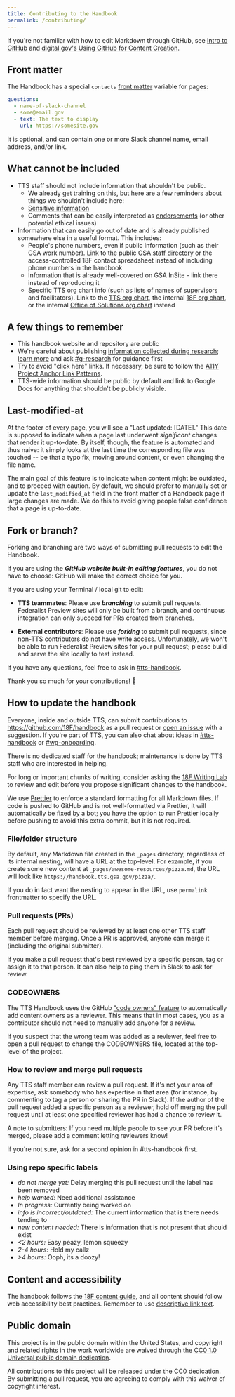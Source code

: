 ```yaml
---
title: Contributing to the Handbook
permalink: /contributing/
---
```


If you're not familiar with how to edit Markdown through GitHub, see [Intro to GitHub]({{site.baseurl}}/intro-to-github/) and [digital.gov's Using GitHub for Content Creation](https://digital.gov/resources/an-introduction-github/).

## Front matter

The Handbook has a special `contacts` [front matter](https://jekyllrb.com/docs/front-matter/) variable for pages:

```yaml
questions:
  - name-of-slack-channel
  - some@email.gov
  - text: The text to display
    url: https://somesite.gov
```

It is optional, and can contain one or more Slack channel name, email address, and/or link.

## What cannot be included

- TTS staff should not include information that shouldn't be public.
  - We already get training on this, but here are a few reminders about things we shouldn't include here:
  - [Sensitive information](https://handbook.tts.gsa.gov/sensitive-information/)
  - Comments that can be easily interpreted as [endorsements](https://www.oge.gov/web/oge.nsf/Use%20of%20Government%20Position%20and%20Resources/17593AE8B3A597C685257E96006364E4?opendocument) (or other potential ethical issues)
- Information that can easily go out of date and is already published somewhere else in a useful format. This includes:
  - People's phone numbers, even if public information (such as their GSA work number). Link to the public [GSA staff directory](http://www.gsa.gov/portal/staffDirectory/searchStaffDirectory) or the access-controlled 18F contact spreadsheet instead of including phone numbers in the handbook
  - Information that is already well-covered on GSA InSite - link there instead of reproducing it
  - Specific TTS org chart info (such as lists of names of supervisors and facilitators). Link to the [TTS org chart](https://handbook.tts.gsa.gov/tts-org-chart/), the internal [18F org chart](https://handbook.tts.gsa.gov/org-chart/), or the internal [Office of Solutions org chart](https://handbook.tts.gsa.gov/opp-org-chart/) instead

## A few things to remember

- This handbook website and repository are public
- We're careful about publishing [information collected during research](https://handbook.tts.gsa.gov/research-guidelines/); [learn more](https://docs.google.com/document/d/1Xp4LxbW6cx61rXrsnnfIPCz6cglovHzZeEjCcnpIeaM/edit) and ask [#g-research](https://gsa-tts.slack.com/archives/g-research) for guidance first
- Try to avoid "click here" links. If necessary, be sure to follow the [A11Y Project Anchor Link Patterns](https://a11yproject.com/patterns/#anchors-links).
- TTS-wide information should be public by default and link to Google Docs for anything that shouldn't be publicly visible.

## Last-modified-at

At the footer of every page, you will see a "Last updated: [DATE]." This date is
supposed to indicate when a page last underwent _significant_ changes that
render it up-to-date. By itself, though, the feature is
automated and thus naive: it simply looks at the last time the corresponding file was touched -- be that a typo fix, moving around content, or even changing the file name. 

The main goal of this feature is to indicate when content might be outdated, and
to proceed with caution. By default, we should prefer to manually set or update the
`last_modified_at` field in the front matter of a Handbook page if large changes
are made. We do this
to avoid giving people false confidence that a page is up-to-date.

## Fork or branch?

Forking and branching are two ways of submitting pull requests to edit the Handbook.

If you are using the **_GitHub website built-in editing features_**, you do not have to choose: GitHub will make the correct choice for you.

If you are using your Terminal / local git to edit:

- **TTS teammates**: Please use **_branching_** to submit pull requests. Federalist Preview sites will only be built from a branch, and continuous integration can only succeed for PRs created from branches.

- **External contributors**: Please use **_forking_** to submit pull requests, since non-TTS contributors do not have write access. Unfortunately, we won't be able to run Federalist Preview sites for your pull request; please build and serve the site locally to test instead.

If you have any questions, feel free to ask in [#tts-handbook](https://gsa-tts.slack.com/messages/tts-handbook).

Thank you so much for your contributions! :tada:

## How to update the handbook

Everyone, inside and outside TTS, can submit contributions to https://github.com/18F/handbook as a pull request or [open an issue](https://github.com/18F/handbook/issues/new) with a suggestion. If you're part of TTS, you can also chat about ideas in [#tts-handbook](https://gsa-tts.slack.com/messages/tts-handbook) or [#wg-onboarding](https://gsa-tts.slack.com/messages/wg-onboarding).

There is no dedicated staff for the handbook; maintenance is done by TTS staff who are interested in helping.

For long or important chunks of writing, consider asking the [18F Writing Lab](https://github.com/18F/writing-lab) to review and edit before you propose significant changes to the handbook.

We use [Prettier](https://prettier.io/) to enforce a standard formatting for all
Markdown files. If code is pushed to GitHub and is not well-formatted via
Prettier, it will automatically be fixed by a bot; you have the option to run
Prettier locally before pushing to avoid this extra commit, but it is not
required.

### File/folder structure

By default, any Markdown file created in the `_pages` directory, regardless of its internal nesting, will have a URL at the top-level. For example, if you create some new content at `_pages/awesome-resources/pizza.md`, the URL will look like `https://handbook.tts.gsa.gov/pizza/`.

If you do in fact want the nesting to appear in the URL, use `permalink` frontmatter to specify the URL.

### Pull requests (PRs)

Each pull request should be reviewed by at least one other TTS staff member before merging. Once a PR is approved, anyone can merge it (including the original submitter).

If you make a pull request that's best reviewed by a specific person, tag or assign it to that person. It can also help to ping them in Slack to ask for review.

### CODEOWNERS

The TTS Handbook uses the GitHub ["code owners" feature](https://docs.github.com/en/github/creating-cloning-and-archiving-repositories/creating-a-repository-on-github/about-code-owners) to automatically add content owners as a reviewer. This means that in most cases, you as a contributor should
not need to manually add anyone for a review.

If you suspect that the wrong team was added as a reviewer, feel free to open a
pull request to change the CODEOWNERS file, located at the top-level of the
project.

### How to review and merge pull requests

Any TTS staff member can review a pull request. If it's not your area of expertise, ask somebody who has expertise in that area (for instance, by commenting to tag a person or sharing the PR in Slack). If the author of the pull request added a specific person as a reviewer, hold off merging the pull request until at least one specified reviewer has had a chance to review it.

A note to submitters: If you need multiple people to see your PR before it's merged, please add a comment letting reviewers know!

If you're not sure, ask for a second opinion in #tts-handbook first.

### Using repo specific labels

- _do not merge yet:_ Delay merging this pull request until the label has been removed
- _help wanted:_ Need additional assistance
- _In progress:_ Currently being worked on
- _info is incorrect/outdated:_ The current information that is there needs tending to
- _new content needed:_ There is information that is not present that should exist
- _<2 hours:_ Easy peazy, lemon squeezy
- _2-4 hours:_ Hold my callz
- _>4 hours:_ Ooph, its a doozy!

## Content and accessibility

The handbook follows the [18F content guide](https://content-guide.18f.gov), and all content should follow web accessibility best practices. Remember to use [descriptive link text](https://content-guide.18f.gov/urls-and-filenames/#link-text).

## Public domain

This project is in the public domain within the United States, and copyright and related rights in the work worldwide are waived through the [CC0 1.0 Universal public domain dedication](https://creativecommons.org/publicdomain/zero/1.0/).

All contributions to this project will be released under the CC0 dedication. By submitting a pull request, you are agreeing to comply with this waiver of copyright interest.
